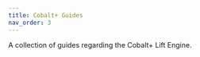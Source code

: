 ```yaml
---
title: Cobalt+ Guides
nav_order: 3
---
```


A collection of guides regarding the Cobalt+ Lift Engine.

